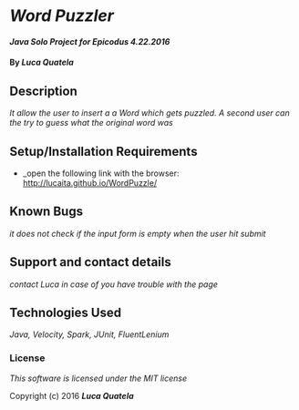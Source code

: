 # _Word Puzzler_

#### _Java Solo Project for Epicodus 4.22.2016_

#### By _**Luca Quatela**_

## Description

_It allow the user to insert a a Word which gets puzzled. A second user can the try to guess what the original word was_

## Setup/Installation Requirements

* _open the following link with the browser: http://lucaita.github.io/WordPuzzle/

## Known Bugs

_it does not check if the input form is empty when the user hit submit_

## Support and contact details

_contact Luca in case of you have trouble with the page_

## Technologies Used

_Java, Velocity, Spark, JUnit, FluentLenium_

### License

*This software is licensed under the MIT license*

Copyright (c) 2016 **_Luca Quatela_**
